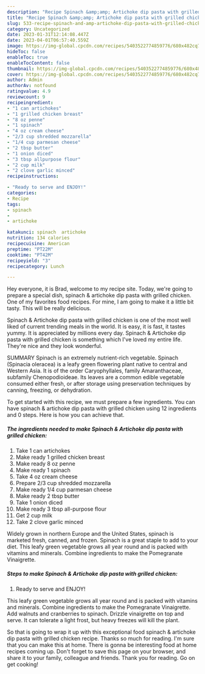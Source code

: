 ```yaml
---
description: "Recipe Spinach &amp;amp; Artichoke dip pasta with grilled chicken the Very Delicious"
title: "Recipe Spinach &amp;amp; Artichoke dip pasta with grilled chicken the Very Delicious"
slug: 533-recipe-spinach-and-amp-artichoke-dip-pasta-with-grilled-chicken-the-very-delicious
category: Uncategorized
date: 2023-01-31T12:14:08.447Z
date: 2023-04-01T06:57:40.559Z
image: https://img-global.cpcdn.com/recipes/5403522774859776/680x482cq70/spinach-artichoke-dip-pasta-with-grilled-chicken-recipe-main-photo.jpg
hideToc: false
enableToc: true
enableTocContent: false
thumbnail: https://img-global.cpcdn.com/recipes/5403522774859776/680x482cq70/spinach-artichoke-dip-pasta-with-grilled-chicken-recipe-main-photo.jpg
cover: https://img-global.cpcdn.com/recipes/5403522774859776/680x482cq70/spinach-artichoke-dip-pasta-with-grilled-chicken-recipe-main-photo.jpg
author: Admin
authorAv: notfound
ratingvalue: 4.9
reviewcount: 9
recipeingredient:
- "1 can artichokes"
- "1 grilled chicken breast"
- "8 oz penne"
- "1 spinach"
- "4 oz cream cheese"
- "2/3 cup shredded mozzarella"
- "1/4 cup parmesan cheese"
- "2 tbsp butter"
- "1 onion diced"
- "3 tbsp allpurpose flour"
- "2 cup milk"
- "2 clove garlic minced"
recipeinstructions:

- "Ready to serve and ENJOY!"
categories:
- Recipe
tags:
- spinach
- 
- artichoke

katakunci: spinach  artichoke 
nutrition: 134 calories
recipecuisine: American
preptime: "PT22M"
cooktime: "PT42M"
recipeyield: "3"
recipecategory: Lunch

---
```



Hey everyone, it is Brad, welcome to my recipe site. Today, we're going to prepare a special dish, spinach &amp; artichoke dip pasta with grilled chicken. One of my favorites food recipes. For mine, I am going to make it a little bit tasty. This will be really delicious.

Spinach &amp; Artichoke dip pasta with grilled chicken is one of the most well liked of current trending meals in the world. It is easy, it is fast, it tastes yummy. It is appreciated by millions every day. Spinach &amp; Artichoke dip pasta with grilled chicken is something which I've loved my entire life. They're nice and they look wonderful.

SUMMARY Spinach is an extremely nutrient-rich vegetable. Spinach (Spinacia oleracea) is a leafy green flowering plant native to central and Western Asia. It is of the order Caryophyllales, family Amaranthaceae, subfamily Chenopodioideae. Its leaves are a common edible vegetable consumed either fresh, or after storage using preservation techniques by canning, freezing, or dehydration.


To get started with this recipe, we must prepare a few ingredients. You can have spinach &amp; artichoke dip pasta with grilled chicken using 12 ingredients and 0 steps. Here is how you can achieve that.

<!--inarticleads1-->

##### The ingredients needed to make Spinach &amp; Artichoke dip pasta with grilled chicken:

1. Take 1 can artichokes
1. Make ready 1 grilled chicken breast
1. Make ready 8 oz penne
1. Make ready 1 spinach
1. Take 4 oz cream cheese
1. Prepare 2/3 cup shredded mozzarella
1. Make ready 1/4 cup parmesan cheese
1. Make ready 2 tbsp butter
1. Take 1 onion diced
1. Make ready 3 tbsp all-purpose flour
1. Get 2 cup milk
1. Take 2 clove garlic minced


Widely grown in northern Europe and the United States, spinach is marketed fresh, canned, and frozen. Spinach is a great staple to add to your diet. This leafy green vegetable grows all year round and is packed with vitamins and minerals. Combine ingredients to make the Pomegranate Vinaigrette. 

<!--inarticleads2-->

##### Steps to make Spinach &amp; Artichoke dip pasta with grilled chicken:


1. Ready to serve and ENJOY!

This leafy green vegetable grows all year round and is packed with vitamins and minerals. Combine ingredients to make the Pomegranate Vinaigrette. Add walnuts and cranberries to spinach. Drizzle vinaigrette on top and serve. It can tolerate a light frost, but heavy freezes will kill the plant. 

So that is going to wrap it up with this exceptional food spinach &amp; artichoke dip pasta with grilled chicken recipe. Thanks so much for reading. I'm sure that you can make this at home. There is gonna be interesting food at home recipes coming up. Don't forget to save this page on your browser, and share it to your family, colleague and friends. Thank you for reading. Go on get cooking!
